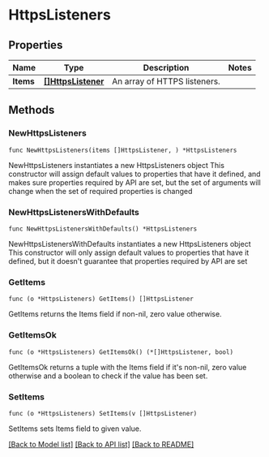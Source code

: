 # HttpsListeners

## Properties

Name | Type | Description | Notes
------------ | ------------- | ------------- | -------------
**Items** | [**[]HttpsListener**](HttpsListener.md) | An array of HTTPS listeners. | 

## Methods

### NewHttpsListeners

`func NewHttpsListeners(items []HttpsListener, ) *HttpsListeners`

NewHttpsListeners instantiates a new HttpsListeners object
This constructor will assign default values to properties that have it defined,
and makes sure properties required by API are set, but the set of arguments
will change when the set of required properties is changed

### NewHttpsListenersWithDefaults

`func NewHttpsListenersWithDefaults() *HttpsListeners`

NewHttpsListenersWithDefaults instantiates a new HttpsListeners object
This constructor will only assign default values to properties that have it defined,
but it doesn't guarantee that properties required by API are set

### GetItems

`func (o *HttpsListeners) GetItems() []HttpsListener`

GetItems returns the Items field if non-nil, zero value otherwise.

### GetItemsOk

`func (o *HttpsListeners) GetItemsOk() (*[]HttpsListener, bool)`

GetItemsOk returns a tuple with the Items field if it's non-nil, zero value otherwise
and a boolean to check if the value has been set.

### SetItems

`func (o *HttpsListeners) SetItems(v []HttpsListener)`

SetItems sets Items field to given value.



[[Back to Model list]](../README.md#documentation-for-models) [[Back to API list]](../README.md#documentation-for-api-endpoints) [[Back to README]](../README.md)


